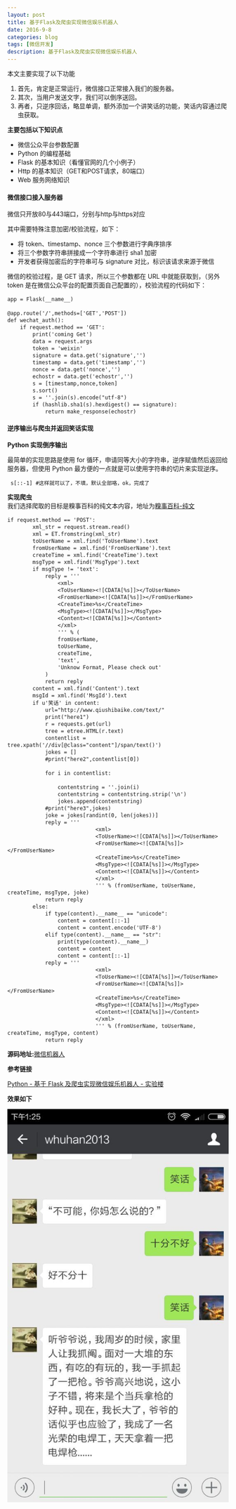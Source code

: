 ```yaml
---
layout: post
title: 基于Flask及爬虫实现微信娱乐机器人 
date: 2016-9-8
categories: blog
tags: [微信开发]
description: 基于Flask及爬虫实现微信娱乐机器人
---
```


本文主要实现了以下功能      

1. 首先，肯定是正常运行，微信接口正常接入我们的服务器。
2. 其次，当用户发送文字，我们可以倒序送回。
3. 再者，只逆序回话，略显单调，额外添加一个讲笑话的功能，笑话内容通过爬虫获取。


**主要包括以下知识点**  

- 微信公众平台参数配置
- Python 的编程基础
- Flask 的基本知识（看懂官网的几个小例子）
- Http 的基本知识（GET和POST请求，80端口）
- Web 服务网络知识


#### 微信接口接入服务器     

微信只开放80与443端口，分别与http与https对应

其中需要特殊注意加密/校验流程，如下：

- 将 token、timestamp、nonce 三个参数进行字典序排序
- 将三个参数字符串拼接成一个字符串进行 sha1 加密
- 开发者获得加密后的字符串可与 signature 对比，标识该请求来源于微信

微信的校验过程，是 GET 请求，所以三个参数都在 URL 中就能获取到，（另外 token 是在微信公众平台的配置页面自己配置的），校验流程的代码如下：

```
app = Flask(__name__)

@app.route('/',methods=['GET','POST'])
def wechat_auth():
    if request.method == 'GET':
        print('coming Get')
        data = request.args
        token = 'weixin'
        signature = data.get('signature','')
        timestamp = data.get('timestamp','')
        nonce = data.get('nonce','')
        echostr = data.get('echostr','')
        s = [timestamp,nonce,token]
        s.sort()
        s = ''.join(s).encode("utf-8")
        if (hashlib.sha1(s).hexdigest() == signature):
            return make_response(echostr)
```


#### 逆序输出与爬虫并返回笑话实现   

**Python 实现倒序输出**

最简单的实现思路是使用 for 循环，申请同等大小的字符串，逆序赋值然后返回给服务器，但使用 Python 最方便的一点就是可以使用字符串的切片来实现逆序。

```
 s[::-1] #这样就可以了，不填，默认全部咯，ok，完成了
```

**实现爬虫**           
我们选择爬取的目标是糗事百科的纯文本内容，地址为[糗事百科-纯文](http://www.qiushibaike.com/text/)


```
if request.method == 'POST':
        xml_str = request.stream.read()
        xml = ET.fromstring(xml_str)
        toUserName = xml.find('ToUserName').text
        fromUserName = xml.find('FromUserName').text
        createTime = xml.find('CreateTime').text
        msgType = xml.find('MsgType').text
        if msgType != 'text':
            reply = '''
                <xml>
                <ToUserName><![CDATA[%s]]></ToUserName>
                <FromUserName><![CDATA[%s]]></FromUserName>
                <CreateTime>%s</CreateTime>
                <MsgType><![CDATA[%s]]></MsgType>
                <Content><![CDATA[%s]]></Content>
                </xml>
                ''' % (
                fromUserName,
                toUserName,
                createTime,
                'text',
                'Unknow Format, Please check out'
            )
            return reply
        content = xml.find('Content').text
        msgId = xml.find('MsgId').text
        if u'笑话' in content:
            url="http://www.qiushibaike.com/text/"
            print("here1")
            r = requests.get(url)
            tree = etree.HTML(r.text)
            contentlist = tree.xpath('//div[@class="content"]/span/text()')
            jokes = []
            #print("here2",contentlist[0])

            for i in contentlist:

                contentstring = ''.join(i)
                contentstring = contentstring.strip('\n')
                jokes.append(contentstring)
            #print("here3",jokes)
            joke = jokes[randint(0, len(jokes))]
            reply = '''
                            <xml>
                            <ToUserName><![CDATA[%s]]></ToUserName>
                            <FromUserName><![CDATA[%s]]></FromUserName>
                            <CreateTime>%s</CreateTime>
                            <MsgType><![CDATA[%s]]></MsgType>
                            <Content><![CDATA[%s]]></Content>
                            </xml>
                            ''' % (fromUserName, toUserName, createTime, msgType, joke)
            return reply
        else:
            if type(content).__name__ == "unicode":
                content = content[::-1]
                content = content.encode('UTF-8')
            elif type(content).__name__ == "str":
                print(type(content).__name__)
                content = content
                content = content[::-1]
            reply = '''
                            <xml>
                            <ToUserName><![CDATA[%s]]></ToUserName>
                            <FromUserName><![CDATA[%s]]></FromUserName>
                            <CreateTime>%s</CreateTime>
                            <MsgType><![CDATA[%s]]></MsgType>
                            <Content><![CDATA[%s]]></Content>
                            </xml>
                            ''' % (fromUserName, toUserName, createTime, msgType, content)
            return reply
```


**源码地址:**[微信机器人](https://github.com/whuhan2013/pythoncode/tree/master/wechat)

**参考链接**        

[Python - 基于 Flask 及爬虫实现微信娱乐机器人 - 实验楼](https://www.shiyanlou.com/courses/581)


**效果如下**  

![](https://raw.githubusercontent.com/whuhan2013/ImageRepertory/master/php/p2.jpg)
